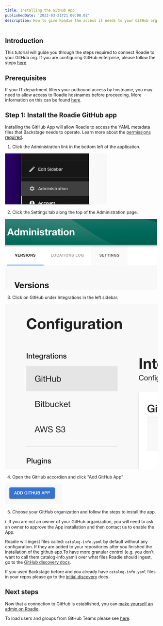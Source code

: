 ```yaml
---
title: Installing the GitHub App
publishedDate: '2022-03-21T21:00:00.0Z'
description: How to give Roadie the access it needs to your GitHub org.
---
```


## Introduction

This tutorial will guide you through the steps required to connect Roadie to your GitHub org. If you are configuring GitHub enterprise, please follow the steps [here](/docs/details/github-enterprise/).

## Prerequisites

If your IT department filters your outbound access by hostname, you may need to allow access to Roadie hostnames before proceeding. More information on this can be found [here](/docs/details/allowlisting-roadie-traffic/).

## Step 1: Install the Roadie GitHub app

Installing the GitHub App will allow Roadie to access the YAML metadata files that Backstage needs to operate. Learn more about the [permissions required](/docs/integrations/github-app-permissions/).

1. Click the Administration link in the bottom left of the application.

![A link that says "Administration"](./administration-link.png)

2. Click the Settings tab along the top of the Administration page.

![A link that says "Settings"](./settings-link.png)

3. Click on GitHub under Integrations in the left sidebar.

![A link that says "Integrations"](./integrations-link.png)

4. Open the GitHub accordion and click "Add GitHub App"

![A button that says "Add GitHub App"](./add-github-app.png)

5. Choose your GitHub organization and follow the steps to install the app.

ℹ️ &nbsp;If you are not an owner of your GitHub organization, you will need to ask an owner to approve the App installation and then contact us to enable the App.

Roadie will ingest files called: `catalog-info.yaml` by default without any configuration. If they are added to your repositories after you finished the installation of the github app.To have more granular control (e.g. you don't want to call them catalog-info.yaml) over what files Roadie should ingest, go to the [GitHub discovery docs](/docs/integrations/github-discovery/).

If you used Backstage before and you already have `catalog-info.yaml` files in your repos please go to the [initial discovery](/docs/integrations/initial-github-discovery) docs.

## Next steps

Now that a connection to GitHub is established, you can [make yourself an admin on Roadie](/docs/getting-started/create-admin-group/).

To load users and groups from GitHub Teams please see [here](/docs/integrations/github-teams/).

